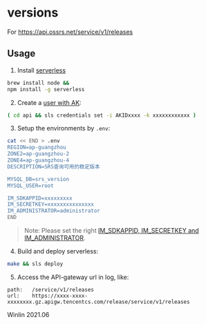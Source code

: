 # versions

For https://api.ossrs.net/service/v1/releases

## Usage

1. Install [serverless](https://github.com/serverless/serverless)

```bash
brew install node &&
npm install -g serverless
```

2. Create a [user with AK](https://console.cloud.tencent.com/cam):

```bash
( cd api && sls credentials set -i AKIDxxxx -k xxxxxxxxxxxx )
```

3. Setup the environments by `.env`:

```bash
cat << END > .env
REGION=ap-guangzhou
ZONE2=ap-guangzhou-2
ZONE4=ap-guangzhou-4
DESCRIPTION=SRS查询可用的稳定版本

MYSQL_DB=srs_version
MYSQL_USER=root

IM_SDKAPPID=xxxxxxxxx
IM_SECRETKEY=xxxxxxxxxxxxxxx
IM_ADMINISTRATOR=administrator
END
```

> Note: Please set the right [IM_SDKAPPID, IM_SECRETKEY and IM_ADMINISTRATOR](https://console.cloud.tencent.com/im-detail).

4. Build and deploy serverless:

```bash
make && sls deploy
```

5. Access the API-gateway url in log, like:

```
path:   /service/v1/releases
url:    https://xxxx-xxxx-xxxxxxxx.gz.apigw.tencentcs.com/release/service/v1/releases
```

Winlin 2021.06
